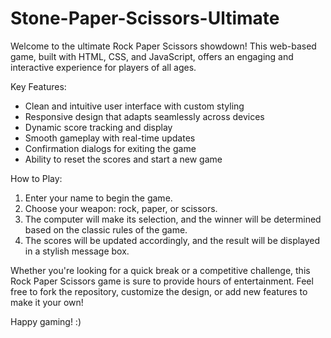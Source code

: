 # Stone-Paper-Scissors-Ultimate
Welcome to the ultimate Rock Paper Scissors showdown! This web-based game, built with HTML, CSS, and JavaScript, offers an engaging and interactive experience for players of all ages.

Key Features:
- Clean and intuitive user interface with custom styling
- Responsive design that adapts seamlessly across devices
- Dynamic score tracking and display
- Smooth gameplay with real-time updates
- Confirmation dialogs for exiting the game
- Ability to reset the scores and start a new game

How to Play:
1. Enter your name to begin the game.
2. Choose your weapon: rock, paper, or scissors.
3. The computer will make its selection, and the winner will be determined based on the classic rules of the game.
4. The scores will be updated accordingly, and the result will be displayed in a stylish message box.

Whether you're looking for a quick break or a competitive challenge, this Rock Paper Scissors game is sure to provide hours of entertainment. Feel free to fork the repository, customize the design, or add new features to make it your own!

Happy gaming! :)
